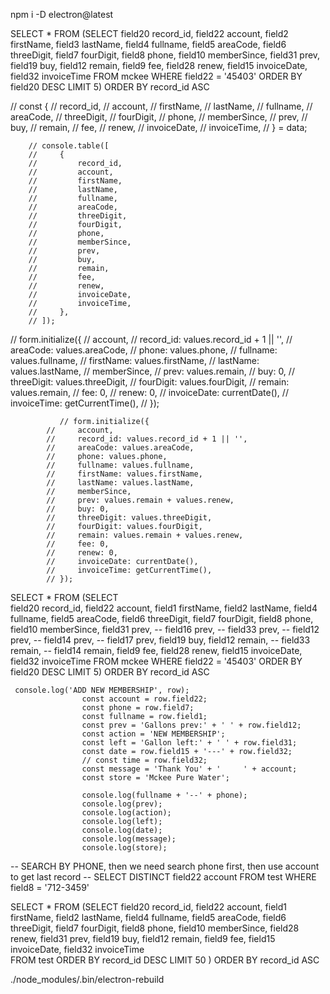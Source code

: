 npm i -D electron@latest

SELECT \* FROM
(SELECT
field20 record_id,
field22 account,
field2 firstName,
field3 lastName,
field4 fullname,
field5 areaCode,
field6 threeDigit,
field7 fourDigit,
field8 phone,
field10 memberSince,
field31 prev,
field19 buy,
field12 remain,
field9 fee,
field28 renew,
field15 invoiceDate,
field32 invoiceTime
FROM
mckee
WHERE
field22 = '45403'
ORDER BY
field20
DESC LIMIT 5)
ORDER BY
record_id
ASC

// const {
// record_id,
// account,
// firstName,
// lastName,
// fullname,
// areaCode,
// threeDigit,
// fourDigit,
// phone,
// memberSince,
// prev,
// buy,
// remain,
// fee,
// renew,
// invoiceDate,
// invoiceTime,
// } = data;

        // console.table([
        //     {
        //         record_id,
        //         account,
        //         firstName,
        //         lastName,
        //         fullname,
        //         areaCode,
        //         threeDigit,
        //         fourDigit,
        //         phone,
        //         memberSince,
        //         prev,
        //         buy,
        //         remain,
        //         fee,
        //         renew,
        //         invoiceDate,
        //         invoiceTime,
        //     },
        // ]);

// form.initialize({
// account,
// record_id: values.record_id + 1 || '',
// areaCode: values.areaCode,
// phone: values.phone,
// fullname: values.fullname,
// firstName: values.firstName,
// lastName: values.lastName,
// memberSince,
// prev: values.remain,
// buy: 0,
// threeDigit: values.threeDigit,
// fourDigit: values.fourDigit,
// remain: values.remain,
// fee: 0,
// renew: 0,
// invoiceDate: currentDate(),
// invoiceTime: getCurrentTime(),
// });

               // form.initialize({
            //     account,
            //     record_id: values.record_id + 1 || '',
            //     areaCode: values.areaCode,
            //     phone: values.phone,
            //     fullname: values.fullname,
            //     firstName: values.firstName,
            //     lastName: values.lastName,
            //     memberSince,
            //     prev: values.remain + values.renew,
            //     buy: 0,
            //     threeDigit: values.threeDigit,
            //     fourDigit: values.fourDigit,
            //     remain: values.remain + values.renew,
            //     fee: 0,
            //     renew: 0,
            //     invoiceDate: currentDate(),
            //     invoiceTime: getCurrentTime(),
            // });

SELECT \* FROM (SELECT  
 field20 record_id,
field22 account,
field1 firstName,
field2 lastName,
field4 fullname,
field5 areaCode,
field6 threeDigit,
field7 fourDigit,
field8 phone,
field10 memberSince,
field31 prev,
-- field16 prev,
-- field33 prev,
-- field12 prev,
-- field14 prev,
-- field17 prev,
field19 buy,
field12 remain,
-- field33 remain,
-- field14 remain,
field9 fee,
field28 renew,
field15 invoiceDate,
field32 invoiceTime
FROM
mckee
WHERE
field22 = '45403'
ORDER BY
field20
DESC LIMIT 5)
ORDER BY record_id ASC

     console.log('ADD NEW MEMBERSHIP', row);
                    const account = row.field22;
                    const phone = row.field7;
                    const fullname = row.field1;
                    const prev = 'Gallons prev:' + ' ' + row.field12;
                    const action = 'NEW MEMBERSHIP';
                    const left = 'Gallon left:' + ' ' + row.field31;
                    const date = row.field15 + '---' + row.field32;
                    // const time = row.field32;
                    const message = 'Thank You' + '     ' + account;
                    const store = 'Mckee Pure Water';

                    console.log(fullname + '--' + phone);
                    console.log(prev);
                    console.log(action);
                    console.log(left);
                    console.log(date);
                    console.log(message);
                    console.log(store);

-- SEARCH BY PHONE, then we need search phone first, then use account to get last record
-- SELECT DISTINCT field22 account FROM test WHERE field8 = '712-3459'

SELECT \* FROM
(SELECT
field20 record_id,
field22 account,
field1 firstName,
field2 lastName,
field4 fullname,
field5 areaCode,
field6 threeDigit,
field7 fourDigit,
field8 phone,
field10 memberSince,
field28 renew,
field31 prev,
field19 buy,
field12 remain,
field9 fee,
field15 invoiceDate,
field32 invoiceTime  
 FROM
test
ORDER BY record_id DESC LIMIT 50
)
ORDER BY record_id ASC

./node_modules/.bin/electron-rebuild

